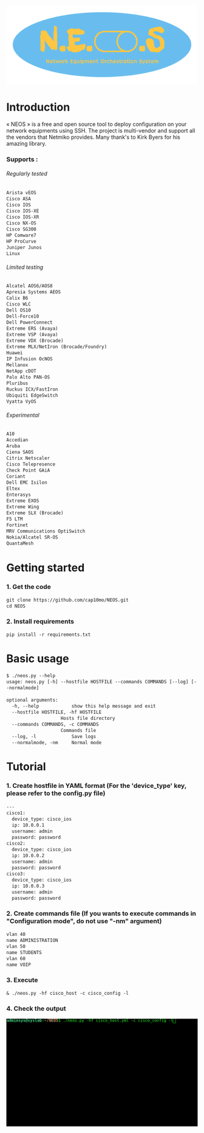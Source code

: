 ![NEOS](readme/NEOS_logo.png)

# Introduction

« NEOS » is a free and open source tool to deploy configuration on your network equipments using SSH. The project is multi-vendor and support 
all the vendors that Netmiko provides. Many thank's to Kirk Byers for his amazing library.

### Supports :
###### Regularly tested

    Arista vEOS
    Cisco ASA
    Cisco IOS
    Cisco IOS-XE
    Cisco IOS-XR
    Cisco NX-OS
    Cisco SG300
    HP Comware7
    HP ProCurve
    Juniper Junos
    Linux

###### Limited testing

    Alcatel AOS6/AOS8
    Apresia Systems AEOS
    Calix B6
    Cisco WLC
    Dell OS10
    Dell-Force10
    Dell PowerConnect
    Extreme ERS (Avaya)
    Extreme VSP (Avaya)
    Extreme VDX (Brocade)
    Extreme MLX/NetIron (Brocade/Foundry)
    Huawei
    IP Infusion OcNOS
    Mellanox
    NetApp cDOT
    Palo Alto PAN-OS
    Pluribus
    Ruckus ICX/FastIron
    Ubiquiti EdgeSwitch
    Vyatta VyOS

###### Experimental

    A10
    Accedian
    Aruba
    Ciena SAOS
    Citrix Netscaler
    Cisco Telepresence
    Check Point GAiA
    Coriant
    Dell EMC Isilon
    Eltex
    Enterasys
    Extreme EXOS
    Extreme Wing
    Extreme SLX (Brocade)
    F5 LTM
    Fortinet
    MRV Communications OptiSwitch
    Nokia/Alcatel SR-OS
    QuantaMesh

# Getting started

### 1. Get the code
    git clone https://github.com/cap10mo/NEOS.git
    cd NEOS
### 2. Install requirements
    pip install -r requirements.txt

# Basic usage
    $ ./neos.py --help
    usage: neos.py [-h] --hostfile HOSTFILE --commands COMMANDS [--log] [--normalmode]

    optional arguments:
      -h, --help            show this help message and exit
      --hostfile HOSTFILE, -hf HOSTFILE
                        Hosts file directory
      --commands COMMANDS, -c COMMANDS
                        Commands file
      --log, -l             Save logs
      --normalmode, -nm     Normal mode

# Tutorial

### 1. Create hostfile in YAML format (For the 'device_type' key, please refer to the config.py file)
    ---
    cisco1:
      device_type: cisco_ios
      ip: 10.0.0.1
      username: admin
      password: password
    cisco2:
      device_type: cisco_ios 
      ip: 10.0.0.2
      username: admin
      password: password
    cisco3:
      device_type: cisco_ios
      ip: 10.0.0.3
      username: admin
      password: password

### 2. Create commands file (If you wants to execute commands in "Configuration mode", do not use "-nm" argument)
    vlan 40
    name ADMINISTRATION
    vlan 50
    name STUDENTS
    vlan 60
    name VOIP

### 3. Execute 
    & ./neos.py -hf cisco_host -c cisco_config -l

### 4. Check the output

![NEOS](readme/NEOS_demo.gif)


